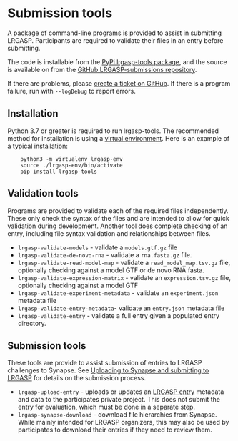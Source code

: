 # Submission tools

A package of command-line programs is provided to assist in submitting LRGASP.  Participants are required to validate their files in
an entry before submitting.

The code is installable from the [PyPi lrgasp-tools package](https://pypi.org/project/lrgasp-tools/), and the
source is available on from the [GitHub LRGASP-submissions repository](https://github.com/LRGASP/lrgasp-submissions).

If there are problems, please [create a ticket on GitHub](https://github.com/LRGASP/lrgasp-submissions/issues).
If there is a program failure, run with `--logDebug` to report errors.

## Installation

Python 3.7 or greater is required to run lrgasp-tools.  The recommended method for installation is using
a [virtual environment](https://docs.python.org/3/tutorial/venv.html).  Here is an example
of a typical installation:

```
    python3 -m virtualenv lrgasp-env
    source ./lrgasp-env/bin/activate
    pip install lrgasp-tools
```

## Validation tools

Programs are provided to validate each of the required files independently.
These only check the syntax of the files and are intended to allow for quick
validation during development.  Another tool does complete checking of an entry,
including file syntax validation and relationships between files.

- `lrgasp-validate-models` - validate a `models.gtf.gz` file
- `lrgasp-validate-de-novo-rna` - validate a `rna.fasta.gz` file.
- `lrgasp-validate-read-model-map` - validate a `read_model_map.tsv.gz` file, optionally checking against a model GTF or de novo RNA fasta.
- `lrgasp-validate-expression-matrix` - validate an `expression.tsv.gz` file, optionally checking against a model GTF
- `lrgasp-validate-experiment-metadata` - validate an `experiment.json` metadata file
- `lrgasp-validate-entry-metadata`- validate an `entry.json` metadata file
- `lrgasp-validate-entry` - validate a full entry given a populated entry directory.

## Submission tools

These tools are provide to assist submission of entries to LRGASP challenges to Synapse.
See [Uploading to Synapse and submitting to LRGASP](upload-submit.md) for details on the submission
process.

- `lrgasp-upload-entry` - uploads or updates an [LRGASP entry](submission.md/#entry_structure) metadata and data to the participates private project.
  This does not submit the entry for evaluation, which must be done in a separate step.
- `lrgasp-synapse-download` - download file hierarchies from Synapse.  While mainly intended for LRGASP organizers,
  this may also be used by participates to download their entries if they need to review them.
